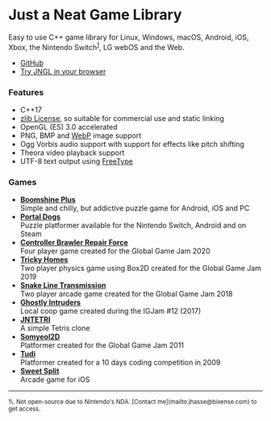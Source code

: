 # Just a Neat Game Library

Easy to use C++ game library for Linux, Windows, macOS, Android, iOS, Xbox, the Nintendo
Switch<sup><a href="#fn1">1</a></sup>, LG webOS and the Web.

* [GitHub](https://github.com/jhasse/jngl)
* [Try JNGL in your browser](https://jhasse.gitlab.io/ggj2021)

### Features

* C++17
* [zlib License](http://en.wikipedia.org/wiki/Zlib_license), so suitable for commercial use and
  static linking
* OpenGL (ES) 3.0 accelerated
* PNG, BMP and [WebP](https://developers.google.com/speed/webp/) image support
* Ogg Vorbis audio support with support for effects like pitch shifting
* Theora video playback support
* UTF-8 text output using [FreeType](http://www.freetype.org/)

### Games

* [**Boomshine Plus**](https://bixense.com/boomshineplus/)<br>
  Simple and chilly, but addictive puzzle game for Android, iOS and PC
* [**Portal Dogs**](https://portaldogs.com)<br>
  Puzzle platformer available for the Nintendo Switch, Android and on Steam
* [**Controller Brawler Repair Force**](https://gitlab.com/jhasse/ggj2020)<br>
  Four player game created for the Global Game Jam 2020
* [**Tricky Homes**](https://gitlab.com/jhasse/ggj2019)<br>
  Two player physics game using Box2D created for the Global Game Jam 2019
* [**Snake Line Transmission**](https://gitlab.com/jhasse/ggj2018)<br>
  Two player arcade game created for the Global Game Jam 2018
* [**Ghostly Intruders**](https://igjam.eu/jams/igjam-12/490/)<br>
  Local coop game created during the IGJam #12 (2017)
* [**JNTETRI**](https://github.com/jhasse/jntetri)<br>
  A simple Tetris clone
* [**Somyeol2D**](https://github.com/jhasse/somyeol2d)<br>
  Platformer created for the Global Game Jam 2011
* [**Tudi**](https://github.com/jhasse/tudi)<br>
  Platformer created for a 10 days coding competition in 2009
* [**Sweet Split**](https://sensortower.com/ios/de/jan-niklas-hasse/app/sweet-split/588571983/overview)<br>
  Arcade game for iOS


<hr>
<sup id="fn1">
1\. Not open-source due to Nintendo's NDA. [Contact me](mailto:jhasse@bixense.com) to get access.
</sup>
